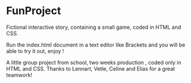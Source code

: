 # FunProject
Fictional interactive story, containing a small game, coded in HTML and CSS.

Run the index.html document in a text editor like Brackets and you will be able to try it out, enjoy ! 

A little group project from school, two weeks production , coded only in HTML and CSS.
Thanks to Lennart, Vetle, Celine and Elias for a great teamwork! 
